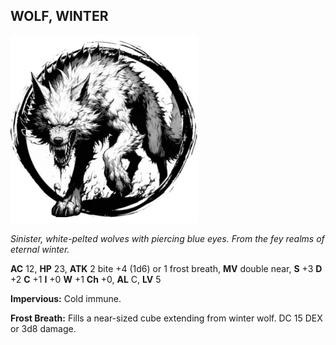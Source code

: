 ## WOLF, WINTER

![](images/wolf-winter.webp)

_Sinister, white-pelted wolves with piercing blue eyes. From the fey realms of eternal winter._

**AC** 12, **HP** 23, **ATK** 2 bite +4 (1d6) or 1 frost breath, **MV** double near, **S** +3 **D** +2 **C** +1 **I** +0 **W** +1 **Ch** +0, **AL** C, **LV** 5

**Impervious:** Cold immune.

**Frost Breath:** Fills a near-sized cube extending from winter wolf. DC 15 DEX or 3d8 damage.

